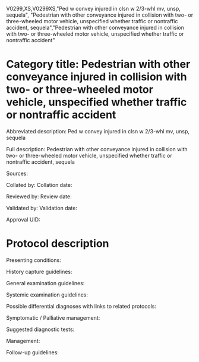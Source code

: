 V0299,XS,V0299XS,"Ped w convey injured in clsn w 2/3-whl mv, unsp, sequela", "Pedestrian with other conveyance injured in collision with two- or three-wheeled motor vehicle, unspecified whether traffic or nontraffic accident, sequela","Pedestrian with other conveyance injured in collision with two- or three-wheeled motor vehicle, unspecified whether traffic or nontraffic accident"
# Category title: Pedestrian with other conveyance injured in collision with two- or three-wheeled motor vehicle, unspecified whether traffic or nontraffic accident

Abbreviated description: Ped w convey injured in clsn w 2/3-whl mv, unsp, sequela

Full description: Pedestrian with other conveyance injured in collision with two- or three-wheeled motor vehicle, unspecified whether traffic or nontraffic accident, sequela

Sources:

Collated by:
Collation date:

Reviewed by:
Review date:

Validated by:
Validation date:

Approval UID:

# Protocol description

Presenting conditions:

History capture guidelines:

General examination guidelines:

Systemic examination guidelines:

Possible differential diagnoses with links to related protocols:

Symptomatic / Palliative management:

Suggested diagnostic tests:

Management:

Follow-up guidelines:
